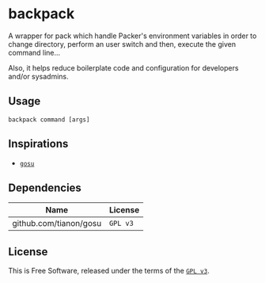# backpack

A wrapper for pack which handle Packer's environment variables in order to change directory, perform an user switch and then, execute the given command line...

Also, it helps reduce boilerplate code and configuration for developers and/or sysadmins.

## Usage

```console
backpack command [args]
```

## Inspirations

* [`gosu`](https://github.com/tianon/gosu)

## Dependencies

Name                   | License
-----------------------|----------
github.com/tianon/gosu | `GPL v3`

## License

This is Free Software, released under the terms of the [`GPL v3`](LICENSE).
